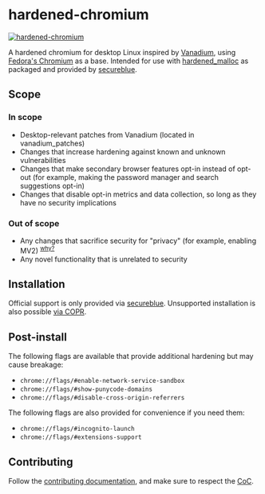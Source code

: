 # hardened-chromium
[![hardened-chromium](https://img.shields.io/badge/dynamic/json?color=blue&label=hardened-chromium&query=builds.latest.source_package.version&url=https%3A%2F%2Fcopr.fedorainfracloud.org%2Fapi_3%2Fpackage%3Fownername%3Dsecureblue%26projectname%3Dhardened-chromium%26packagename%3Dhardened-chromium%26with_latest_build%3DTrue)](https://copr.fedorainfracloud.org/coprs/secureblue/hardened-chromium/)

A hardened chromium for desktop Linux inspired by [Vanadium](https://github.com/GrapheneOS/Vanadium), using [Fedora's Chromium](https://src.fedoraproject.org/rpms/chromium) as a base. Intended for use with [hardened_malloc](https://github.com/GrapheneOS/hardened_malloc) as packaged and provided by [secureblue](https://github.com/secureblue/secureblue).

## Scope

### In scope

* Desktop-relevant patches from Vanadium (located in vanadium_patches)
* Changes that increase hardening against known and unknown vulnerabilities 
* Changes that make secondary browser features opt-in instead of opt-out (for example, making the password manager and search suggestions opt-in)
* Changes that disable opt-in metrics and data collection, so long as they have no security implications

### Out of scope

* Any changes that sacrifice security for "privacy" (for example, enabling MV2) <sup>[why?](https://developer.chrome.com/docs/extensions/develop/migrate/improve-security)</sup>
* Any novel functionality that is unrelated to security

## Installation

Official support is only provided via [secureblue](https://github.com/secureblue/secureblue/). Unsupported installation is also possible [via COPR](https://copr.fedorainfracloud.org/coprs/secureblue/hardened-chromium/).

## Post-install

The following flags are available that provide additional hardening but may cause breakage:

- `chrome://flags/#enable-network-service-sandbox`
- `chrome://flags/#show-punycode-domains`
- `chrome://flags/#disable-cross-origin-referrers`

The following flags are also provided for convenience if you need them:

- `chrome://flags/#incognito-launch`
- `chrome://flags/#extensions-support`

## Contributing

Follow the [contributing documentation](CONTRIBUTING.md), and make sure to respect the [CoC](CODE_OF_CONDUCT.md).
